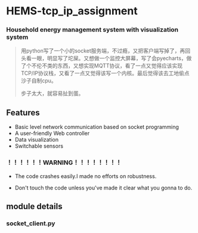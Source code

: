 # HEMS-tcp_ip_assignment

### Household energy management system with visualization system

> 用python写了一个小的socket服务端，不过瘾，又把客户端写掉了，再回头看一眼，明显写了坨屎。又想做一个监控大屏幕，写了会pyecharts，做了个不伦不类的东西，又想实现MQTT协议，看了一点又觉得应该实现TCP/IP协议栈，又看了一点又觉得该写一个内核。最后觉得该去工地偷点沙子自制cpu。
>
> 步子太大，就容易扯到蛋。

## Features

* Basic level network communication based on socket programming
* A user-friendly Web controller
* Data visualization
* Switchable sensors

### ！！！！！！WARNING！！！！！！！！

* The code crashes easily.I made no efforts on robustness.

* Don't touch the code unless you've made it clear what you gonna to do.

## module details

### socket_client.py
